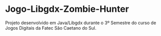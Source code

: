 # Jogo-Libgdx-Zombie-Hunter
Projeto desenvolvido em Java/Libgdx durante o 3º Semestre do curso de Jogos Digitais da Fatec São Caetano do Sul.
